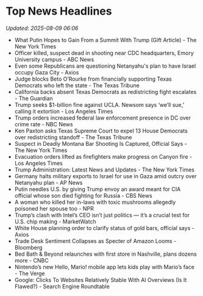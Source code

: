 # Top News Headlines

_Updated: 2025-08-09 06:06_

- What Putin Hopes to Gain From a Summit With Trump (Gift Article) - The New York Times
- Officer killed, suspect dead in shooting near CDC headquarters, Emory University campus - ABC News
- Even some Republicans are questioning Netanyahu's plan to have Israel occupy Gaza City - Axios
- Judge blocks Beto O’Rourke from financially supporting Texas Democrats who left the state - The Texas Tribune
- California backs absent Texas Democrats as redistricting fight escalates - The Guardian
- Trump seeks $1-billion fine against UCLA. Newsom says ‘we’ll sue,’ calling it extortion - Los Angeles Times
- Trump orders increased federal law enforcement presence in DC over crime rate - NBC News
- Ken Paxton asks Texas Supreme Court to expel 13 House Democrats over redistricting standoff - The Texas Tribune
- Suspect in Deadly Montana Bar Shooting Is Captured, Official Says - The New York Times
- Evacuation orders lifted as firefighters make progress on Canyon fire - Los Angeles Times
- Trump Administration: Latest News and Updates - The New York Times
- Germany halts military exports to Israel for use in Gaza amid outcry over Netanyahu plan - AP News
- Putin needles U.S. by giving Trump envoy an award meant for CIA official whose son died fighting for Russia - CBS News
- A woman who killed her in-laws with toxic mushrooms allegedly poisoned her spouse too - NPR
- Trump’s clash with Intel’s CEO isn’t just politics — it’s a crucial test for U.S. chip making - MarketWatch
- White House planning order to clarify status of gold bars, official says - Axios
- Trade Desk Sentiment Collapses as Specter of Amazon Looms - Bloomberg
- Bed Bath & Beyond relaunches with first store in Nashville, plans dozens more - CNBC
- Nintendo’s new Hello, Mario! mobile app lets kids play with Mario’s face - The Verge
- Google: Clicks To Websites Relatively Stable With AI Overviews (Is It Flawed?) - Search Engine Roundtable